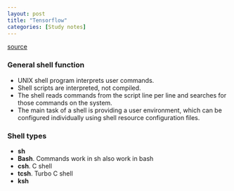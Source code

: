 ```yaml
---
layout: post
title: "Tensorflow"
categories: [Study notes]
---
```

[source](http://tldp.org/LDP/Bash-Beginners-Guide/html/Bash-Beginners-Guide.html#chap_01)

### General shell function
* UNIX shell program interprets user commands.
* Shell scripts are interpreted, not compiled.
* The shell reads commands from the script line per line and searches for those commands on the system.
* The main task of a shell is providing a user environment, which can be configured individually using shell resource configuration files.

### Shell types
* __sh__
* __Bash__. Commands work in sh also work in bash
* __csh__. C shell
* __tcsh__. Turbo C shell
* __ksh__ 
